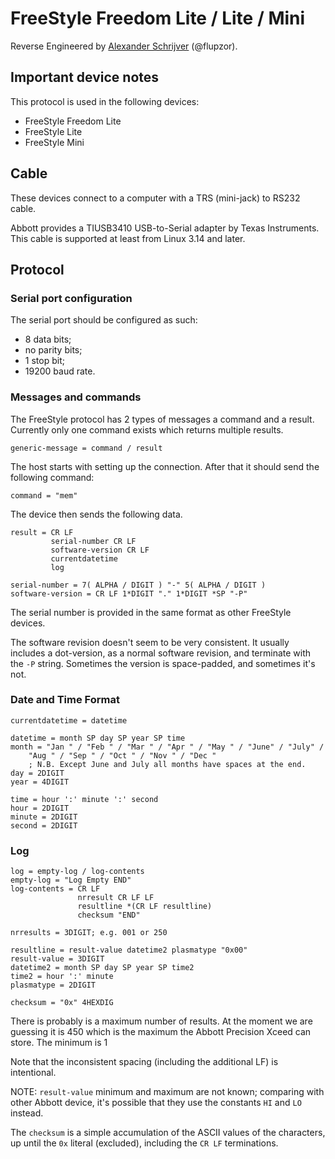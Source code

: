 # FreeStyle Freedom Lite / Lite / Mini

Reverse Engineered by [Alexander
Schrijver](http://www.flupzor.nl/protocol.html) (@flupzor).

## Important device notes

This protocol is used in the following devices:

 * FreeStyle Freedom Lite
 * FreeStyle Lite
 * FreeStyle Mini

## Cable

These devices connect to a computer with a TRS (mini-jack) to RS232 cable.

Abbott provides a TIUSB3410 USB-to-Serial adapter by Texas Instruments. This
cable is supported at least from Linux 3.14 and later.

## Protocol

### Serial port configuration

The serial port should be configured as such:

* 8 data bits;
* no parity bits;
* 1 stop bit;
* 19200 baud rate.

### Messages and commands

The FreeStyle protocol has 2 types of messages a command and a result. Currently
only one command exists which returns multiple results.

    generic-message = command / result

The host starts with setting up the connection. After that it should send the
following command:

    command = "mem"

The device then sends the following data.

    result = CR LF
             serial-number CR LF
             software-version CR LF
             currentdatetime
             log

    serial-number = 7( ALPHA / DIGIT ) "-" 5( ALPHA / DIGIT )
    software-version = CR LF 1*DIGIT "." 1*DIGIT *SP "-P"

The serial number is provided in the same format as other FreeStyle devices.

The software revision doesn't seem to be very consistent. It usually includes a
dot-version, as a normal software revision, and terminate with the `-P`
string. Sometimes the version is space-padded, and sometimes it's not.

### Date and Time Format

    currentdatetime = datetime

    datetime = month SP day SP year SP time
    month = "Jan " / "Feb " / "Mar " / "Apr " / "May " / "June" / "July" /
        "Aug " / "Sep " / "Oct " / "Nov " / "Dec "
        ; N.B. Except June and July all months have spaces at the end.
    day = 2DIGIT
    year = 4DIGIT

    time = hour ':' minute ':' second
    hour = 2DIGIT
    minute = 2DIGIT
    second = 2DIGIT

### Log

    log = empty-log / log-contents
    empty-log = "Log Empty END"
    log-contents = CR LF
                   nrresult CR LF LF
                   resultline *(CR LF resultline)
                   checksum "END"

    nrresults = 3DIGIT; e.g. 001 or 250

    resultline = result-value datetime2 plasmatype "0x00"
    result-value = 3DIGIT
    datetime2 = month SP day SP year SP time2
    time2 = hour ':' minute
    plasmatype = 2DIGIT

    checksum = "0x" 4HEXDIG

There is probably is a maximum number of results. At the moment we are guessing
it is 450 which is the maximum the Abbott Precision Xceed can store. The minimum
is 1

Note that the inconsistent spacing (including the additional LF) is intentional.

NOTE: `result-value` minimum and maximum are not known; comparing with other
Abbott device, it's possible that they use the constants `HI` and `LO` instead.

The `checksum` is a simple accumulation of the ASCII values of the characters,
up until the `0x` literal (excluded), including the `CR LF` terminations.
